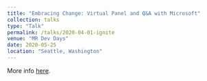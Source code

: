 ```yaml
---
title: "Embracing Change: Virtual Panel and Q&A with Microsoft"
collection: talks
type: "Talk"
permalink: /talks/2020-04-01-ignite
venue: "MR Dev Days"
date: 2020-05-25
location: "Seattle, Washington"
---
```



More info [here](https://www.igniteworldwide.org/2020/04/01/virtual-panel-and-interactive-qa-with-microsoft/).